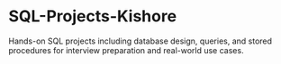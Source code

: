# SQL-Projects-Kishore
Hands-on SQL projects including database design, queries, and stored procedures for interview preparation and real-world use cases.
